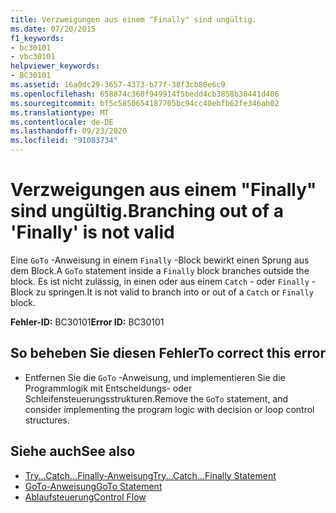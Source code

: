 ```yaml
---
title: Verzweigungen aus einem "Finally" sind ungültig.
ms.date: 07/20/2015
f1_keywords:
- bc30101
- vbc30101
helpviewer_keywords:
- BC30101
ms.assetid: 16a0dc29-3657-4373-b77f-38f3cb80e6c9
ms.openlocfilehash: 658874c360f949914f5bedd4cb3858b30441d406
ms.sourcegitcommit: bf5c5850654187705bc94cc40ebfb62fe346ab02
ms.translationtype: MT
ms.contentlocale: de-DE
ms.lasthandoff: 09/23/2020
ms.locfileid: "91083734"
---
```

# <a name="branching-out-of-a-finally-is-not-valid"></a><span data-ttu-id="afd61-102">Verzweigungen aus einem "Finally" sind ungültig.</span><span class="sxs-lookup"><span data-stu-id="afd61-102">Branching out of a 'Finally' is not valid</span></span>

<span data-ttu-id="afd61-103">Eine `GoTo` -Anweisung in einem `Finally` -Block bewirkt einen Sprung aus dem Block.</span><span class="sxs-lookup"><span data-stu-id="afd61-103">A `GoTo` statement inside a `Finally` block branches outside the block.</span></span> <span data-ttu-id="afd61-104">Es ist nicht zulässig, in einen oder aus einem `Catch` - oder `Finally` -Block zu springen.</span><span class="sxs-lookup"><span data-stu-id="afd61-104">It is not valid to branch into or out of a `Catch` or `Finally` block.</span></span>  
  
 <span data-ttu-id="afd61-105">**Fehler-ID:** BC30101</span><span class="sxs-lookup"><span data-stu-id="afd61-105">**Error ID:** BC30101</span></span>  
  
## <a name="to-correct-this-error"></a><span data-ttu-id="afd61-106">So beheben Sie diesen Fehler</span><span class="sxs-lookup"><span data-stu-id="afd61-106">To correct this error</span></span>  
  
- <span data-ttu-id="afd61-107">Entfernen Sie die `GoTo` -Anweisung, und implementieren Sie die Programmlogik mit Entscheidungs- oder Schleifensteuerungsstrukturen.</span><span class="sxs-lookup"><span data-stu-id="afd61-107">Remove the `GoTo` statement, and consider implementing the program logic with decision or loop control structures.</span></span>  
  
## <a name="see-also"></a><span data-ttu-id="afd61-108">Siehe auch</span><span class="sxs-lookup"><span data-stu-id="afd61-108">See also</span></span>

- [<span data-ttu-id="afd61-109">Try...Catch...Finally-Anweisung</span><span class="sxs-lookup"><span data-stu-id="afd61-109">Try...Catch...Finally Statement</span></span>](../language-reference/statements/try-catch-finally-statement.md)
- [<span data-ttu-id="afd61-110">GoTo-Anweisung</span><span class="sxs-lookup"><span data-stu-id="afd61-110">GoTo Statement</span></span>](../language-reference/statements/goto-statement.md)
- [<span data-ttu-id="afd61-111">Ablaufsteuerung</span><span class="sxs-lookup"><span data-stu-id="afd61-111">Control Flow</span></span>](../programming-guide/language-features/control-flow/index.md)
